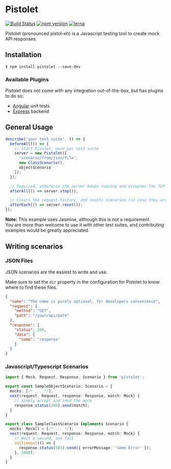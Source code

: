 # Pistolet

[![Build Status](https://travis-ci.org/FrenchHipster/pistolet.svg?branch=master)](https://travis-ci.org/FrenchHipster/pistolet)
[![npm version](https://badge.fury.io/js/pistolet.svg)](https://badge.fury.io/js/pistolet)
[![lerna](https://img.shields.io/badge/maintained%20with-lerna-cc00ff.svg)](https://lernajs.io/)

Pistolet (pronounced pistol-eh) is a Javascript testing tool to create mock API responses.


## Installation

    $ npm install pistolet --save-dev

### Available Plugins

Pistolet does not come with any integration out-of-the-box, but has plugins to do so:

* [Angular](https://www.npmjs.com/package/pistolet-angular) unit tests
* [Express](https://www.npmjs.com/package/pistolet-express) backend


## General Usage

```javascript
describe('your test suite', () => {
  beforeAll(() => {
    // Start Pisolet, once per test suite
    server = new Pistolet([
      'scenario/from/json/file',
      new ClassScenario(),
      objectScenario
    ]);
  });

  // Required, otherwise the server keeps running and occupies the TCP port
  afterAll(() => server.stop());

  // Clears the request history, and resets scenarios (in case they are stateful)
  afterEach(() => server.reset());
});
```

**Note:** This example uses Jasmine, although this is not a requirement.  
You are more than welcome to use it with other test suites, and contributing examples would be greatly appreciated.


## Writing scenarios

### JSON Files

JSON scenarios are the easiest to write and use.

Make sure to set the `dir` property in the configuration for Pistolet to know where to find these files.

```json
{
  "name": "The name is purely optional, for developers convenience",
  "request": {
    "method": "GET",
    "path": "/your/api/path"
  },
  "response": {
    "status": 200,
    "data": {
      "some": "response"
    }
  }
}
```

### Javascript/Typescript Scenarios

```typescript
import { Mock, Request, Response, Scenario } from 'pistolet';

export const SampleObjectScenario: Scenario = {
  mocks: [/* ... */],
  next(request: Request, response: Response, match: Mock) {
    // Simply accept and send the mock
    response.status(200).send(match);
  }
}

export class SampleClassScenario implements Scenario {
  mocks: Mock[] = [/* ... */];
  next(request: Request, response: Response, match: Mock) {
    // Wait a second, and fail
    setTimeout(() => {
      response.status(503).send({ errorMessage: 'Some Error' });
    }, 1000);
  }
}
```
